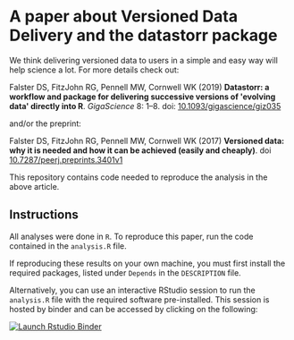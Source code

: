 # A paper about Versioned Data Delivery and the datastorr package

We think delivering versioned data to users in a simple and easy way will help science a lot.  For more details check out:

Falster DS, FitzJohn RG, Pennell MW, Cornwell WK (2019) **Datastorr: a workflow and package for delivering successive versions of 'evolving data' directly into R**. *GigaScience* 8: 1–8. doi: [10.1093/gigascience/giz035]( https://doi.org/10.1093/gigascience/giz035) 

and/or the preprint: 

Falster DS, FitzJohn RG, Pennell MW, Cornwell WK (2017) **Versioned data: why it is needed and how it can be achieved (easily and cheaply)**. doi [10.7287/peerj.preprints.3401v1](http://doi.org/10.7287/peerj.preprints.3401v1)

This repository contains code needed to reproduce the analysis in the above article.

## Instructions

All analyses were done in `R`. To reproduce this paper, run the code contained in the `analysis.R` file. 

If reproducing these results on your own machine, you must first install the required packages, listed under `Depends` in the `DESCRIPTION` file. 

Alternatively, you can use an interactive RStudio session to run the `analysis.R` file with the required software pre-installed. This session is hosted by binder and can be accessed by clicking on the following:

[![Launch Rstudio Binder](http://mybinder.org/badge_logo.svg)](https://mybinder.org/v2/gh/traitecoevo/data_versioning/master?urlpath=rstudio)


